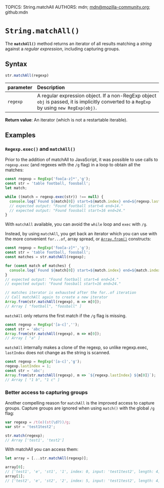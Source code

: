 TOPICS: String.matchAll
AUTHORS: mdn; mdn@mozilla-community.org; github:mdn

# `String.matchAll()`

The **`matchAll()`** method returns an iterator of all results matching a *string* against a
*regular expression*, including capturing groups.

## Syntax

```javascript
str.matchAll(regexp)
```

| parameter | Description |
| :-- | :-- |
| `regexp` | A regular expression object. If a non-RegExp object `obj` is passed, it is implicitly converted to a `RegExp` by using `new RegExp(obj)`. |

**Return value**: An iterator (which is not a restartable iterable).

## Examples

### `Regexp.exec()` and `matchAll()`

Prior to the addition of matchAll to JavaScript, it was possible to use calls to `regexp.exec` (and
regexes with the `/g` flag) in a loop to obtain all the matches:

```javascript
const regexp = RegExp('foo[a-z]*','g');
const str = 'table football, foosball';
let match;

while ((match = regexp.exec(str)) !== null) {
  console.log(`Found ${match[0]} start=${match.index} end=${regexp.lastIndex}.`);
  // expected output: "Found football start=6 end=14."
  // expected output: "Found foosball start=16 end=24."
}
```

With `matchAll` available, you can avoid the `while` loop and `exec` with `/g`.

Instead, by using `matchAll`, you get back an iterator which you can use with the more convenient
`for...of`, array spread, or [`Array.from()`](/en/webfrontend/Array.from) constructs:

```javascript
const regexp = RegExp('foo[a-z]*','g');
const str = 'table football, foosball';
const matches = str.matchAll(regexp);

for (const match of matches) {
  console.log(`Found ${match[0]} start=${match.index} end=${match.index + match[0].length}.`);
}
// expected output: "Found football start=6 end=14."
// expected output: "Found foosball start=16 end=24."

// matches iterator is exhausted after the for..of iteration
// Call matchAll again to create a new iterator
Array.from(str.matchAll(regexp), m => m[0]);
// Array [ "football", "foosball" ]
```

`matchAll` only returns the first match if the `/g` flag is missing.

```javascript
const regexp = RegExp('[a-c]','');
const str = 'abc';
Array.from(str.matchAll(regexp), m => m[0]);
// Array [ "a" ]
```

`matchAll` internally makes a clone of the regexp, so unlike regexp.exec, `lastIndex` does not
change as the string is scanned.

```javascript
const regexp = RegExp('[a-c]','g');
regexp.lastIndex = 1;
const str = 'abc';
Array.from(str.matchAll(regexp), m => `${regexp.lastIndex} ${m[0]}`);
// Array [ "1 b", "1 c" ]
```

### Better access to capturing groups

Another compelling reason for `matchAll` is the improved access to capture groups. Capture groups
are ignored when using `match()` with the global `/g` flag:

```javascript
var regexp = /t(e)(st(\d?))/g;
var str = 'test1test2';

str.match(regexp);
// Array ['test1', 'test2']
```

With matchAll you can access them:

```javascript
let array = [...str.matchAll(regexp)];

array[0];
// ['test1', 'e', 'st1', '1', index: 0, input: 'test1test2', length: 4]
array[1];
// ['test2', 'e', 'st2', '2', index: 5, input: 'test1test2', length: 4]
```
